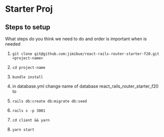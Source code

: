# Starter Proj

## Steps to setup

What steps do you think we need to do and order is important when is needed

1. `git clone git@github.com:jimibue/react-rails-router-starter-f20.git <project-name>`

2. `cd project-name`
3. `bundle install`
4. in database.yml change name of database react_rails_router_starter_f20 to **<project-name>**
5. `rails db:create db:migrate db:seed`
6. `rails s -p 3001`

7. `cd client && yarn`
8. `yarn start`
